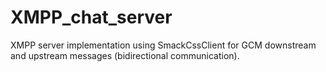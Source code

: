# XMPP_chat_server

XMPP server implementation using SmackCssClient for GCM downstream and upstream messages (bidirectional communication).
